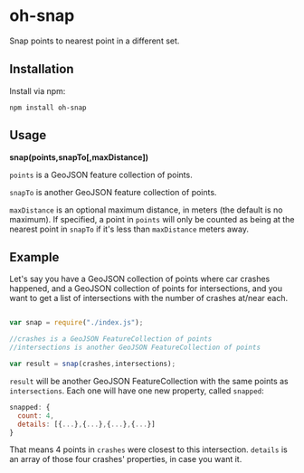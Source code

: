 oh-snap
=======

Snap points to nearest point in a different set.

## Installation

Install via npm:

```
npm install oh-snap
```

## Usage

**snap(points,snapTo[,maxDistance])**

`points` is a GeoJSON feature collection of points.

`snapTo` is another GeoJSON feature collection of points.

`maxDistance` is an optional maximum distance, in meters (the default is no maximum).  If specified, a point in `points` will only be counted as being at the nearest point in `snapTo` if it's less than `maxDistance` meters away.

## Example

Let's say you have a GeoJSON collection of points where car crashes happened, and a GeoJSON collection of points for intersections, and you want to get a list of intersections with the number of crashes at/near each.

```js

var snap = require("./index.js");

//crashes is a GeoJSON FeatureCollection of points
//intersections is another GeoJSON FeatureCollection of points

var result = snap(crashes,intersections);

```

`result` will be another GeoJSON FeatureCollection with the same points as `intersections`.  Each one will have one new property, called `snapped`:

```js
snapped: {
  count: 4,
  details: [{...},{...},{...},{...}]
}
```

That means 4 points in `crashes` were closest to this intersection.  `details` is an array of those four crashes' properties, in case you want it.